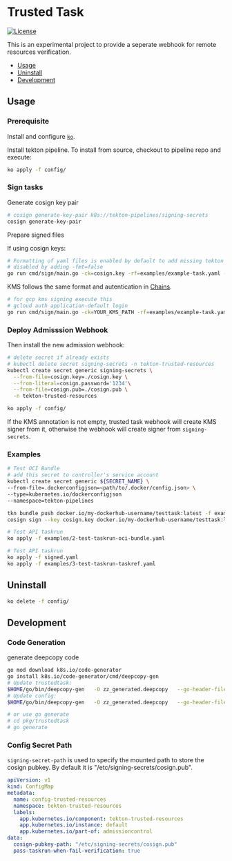 # Trusted Task

[![License](https://img.shields.io/badge/License-Apache%202.0-blue.svg)](https://github.com/tektoncd/experimental/blob/master/LICENSE)

This is an experimental project to provide a seperate webhook for remote resources verification.

- [Usage](#install)
- [Uninstall](#uninstall)
- [Development](#development)

## Usage

### Prerequisite
Install and configure [`ko`](https://github.com/google/ko).

Install tekton pipeline. To install from source, checkout to pipeline repo and execute:
```bash
ko apply -f config/
```

### Sign tasks
Generate cosign key pair
```bash
# cosign generate-key-pair k8s://tekton-pipelines/signing-secrets
cosign generate-key-pair
```

Prepare signed files

If using cosign keys:
```bash
# Formatting of yaml files is enabled by default to add missing tekton fields. Can be
# disabled by adding -fmt=false
go run cmd/sign/main.go -ck=cosign.key -rf=examples/example-task.yaml -td=examples
```

KMS follows the same format and autentication in [Chains](https://github.com/tektoncd/chains/blob/main/docs/signing.md#kms).
```bash
# for gcp kms signing execute this
# gcloud auth application-default login
go run cmd/sign/main.go -ck=YOUR_KMS_PATH -rf=examples/example-task.yaml -td=examples
```

### Deploy Admisssion Webhook
Then install the new admission webhook:
```bash
# delete secret if already exists
# kubectl delete secret signing-secrets -n tekton-trusted-resources
kubectl create secret generic signing-secrets \
  --from-file=cosign.key=./cosign.key \
  --from-literal=cosign.password='1234'\
  --from-file=cosign.pub=./cosign.pub \
  -n tekton-trusted-resources

ko apply -f config/
```

If the KMS annotation is not empty, trusted task webhook will create KMS signer from it, otherwise the webhook will create signer from `signing-secrets`.

### Examples

```bash
# Test OCI Bundle
# add this secret to controller's service account
kubectl create secret generic ${SECRET_NAME} \
--from-file=.dockerconfigjson=<path/to/.docker/config.json> \
--type=kubernetes.io/dockerconfigjson
--namespace=tekton-pipelines

tkn bundle push docker.io/my-dockerhub-username/testtask:latest -f examples/signed.yaml
cosign sign --key cosign.key docker.io/my-dockerhub-username/testtask:latest

# Test API taskrun
ko apply -f examples/2-test-taskrun-oci-bundle.yaml

# Test API taskrun
ko apply -f signed.yaml
ko apply -f examples/3-test-taskrun-taskref.yaml
```

## Uninstall

```bash
ko delete -f config/
```


## Development

### Code Generation
generate deepcopy code
```bash
go mod download k8s.io/code-generator
go install k8s.io/code-generator/cmd/deepcopy-gen
# Update trustedtask:
$HOME/go/bin/deepcopy-gen   -O zz_generated.deepcopy   --go-header-file ./hack/boilerplate/boilerplate.go.txt  -i ./pkg/trustedtask
# Update config:
$HOME/go/bin/deepcopy-gen   -O zz_generated.deepcopy   --go-header-file ./hack/boilerplate/boilerplate.go.txt  -i ./pkg/config

# or use go generate
# cd pkg/trustedtask
# go generate
```

### Config Secret Path

`signing-secret-path` is used to specify the mounted path to store the cosign pubkey. By default it is "/etc/signing-secrets/cosign.pub".

```yaml
apiVersion: v1
kind: ConfigMap
metadata:
  name: config-trusted-resources
  namespace: tekton-trusted-resources
  labels:
    app.kubernetes.io/component: tekton-trusted-resources
    app.kubernetes.io/instance: default
    app.kubernetes.io/part-of: admissioncontrol
data:
  cosign-pubkey-path: "/etc/signing-secrets/cosign.pub"
  pass-taskrun-when-fail-verification: true

```
